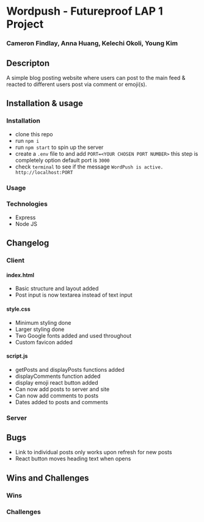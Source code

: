 # Wordpush - Futureproof LAP 1 Project
### Cameron Findlay, Anna Huang, Kelechi Okoli, Young Kim

## Descripton
A simple blog posting website where users can post to the main feed & reacted to different users post via comment or emoji(s).

## Installation & usage
### Installation
- clone this repo
- run `npm i`
- run `npm start` to spin up the server
- create a `.env` file to and add `PORT=<YOUR CHOSEN PORT NUMBER>` this step is completely option default port is `3000`
- check `terminal` to see if the message `WordPush is active. http://localhost:PORT`

### Usage

### Technologies
- Express
- Node JS

## Changelog
### Client
#### index.html
- Basic structure and layout added
- Post input is now textarea instead of text input

#### style.css
- Minimum styling done
- Larger styling done
- Two Google fonts added and used throughout
- Custom favicon added

#### script.js
- getPosts and displayPosts functions added
- displayComments function added
- display emoji react button added
- Can now add posts to server and site
- Can now add comments to posts
- Dates added to posts and comments


### Server



## Bugs
- Link to individual posts only works upon refresh for new posts
- React button moves heading text when opens


## Wins and Challenges
### Wins


### Challenges

